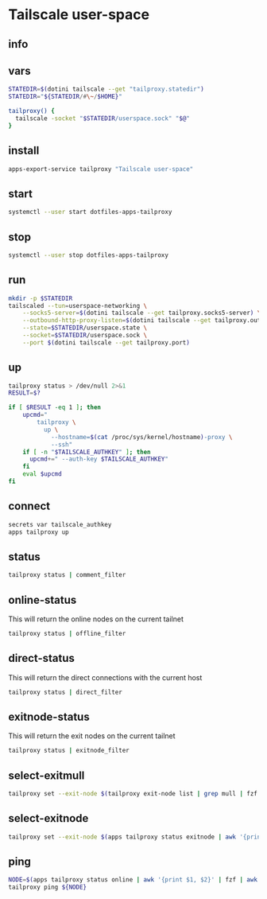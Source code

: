 # Tailscale user-space

## info

## vars
```sh
STATEDIR=$(dotini tailscale --get "tailproxy.statedir")
STATEDIR="${STATEDIR/#\~/$HOME}"

tailproxy() {
  tailscale -socket "$STATEDIR/userspace.sock" "$@"
}
```

## install
```sh
apps-export-service tailproxy "Tailscale user-space"
```

## start
```sh
systemctl --user start dotfiles-apps-tailproxy
```

## stop
```sh
systemctl --user stop dotfiles-apps-tailproxy
```

## run
```sh
mkdir -p $STATEDIR
tailscaled --tun=userspace-networking \
    --socks5-server=$(dotini tailscale --get tailproxy.socks5-server) \
    --outbound-http-proxy-listen=$(dotini tailscale --get tailproxy.outbound-http-proxy-listen) \
    --state=$STATEDIR/userspace.state \
    --socket=$STATEDIR/userspace.sock \
    --port $(dotini tailscale --get tailproxy.port)
```

## up
```sh
tailproxy status > /dev/null 2>&1
RESULT=$?

if [ $RESULT -eq 1 ]; then
    upcmd="
        tailproxy \
          up \
            --hostname=$(cat /proc/sys/kernel/hostname)-proxy \
            --ssh"
    if [ -n "$TAILSCALE_AUTHKEY" ]; then
      upcmd+=" --auth-key $TAILSCALE_AUTHKEY"
    fi
    eval $upcmd
fi
```

## connect
```sh
secrets var tailscale_authkey
apps tailproxy up
```

## status
```sh
tailproxy status | comment_filter
```

## online-status
This will return the online nodes on the current tailnet

```sh
tailproxy status | offline_filter
```

## direct-status
This will return the direct connections with the current host

```sh
tailproxy status | direct_filter
```

## exitnode-status
This will return the exit nodes on the current tailnet

```sh
tailproxy status | exitnode_filter
```

## select-exitmull
```sh
tailproxy set --exit-node $(tailproxy exit-node list | grep mull | fzf | awk '{print $2}')
```

## select-exitnode
```sh
tailproxy set --exit-node $(apps tailproxy status exitnode | awk '{print $2}' | fzf)
```

## ping
```sh
NODE=$(apps tailproxy status online | awk '{print $1, $2}' | fzf | awk '{print  $1}')
tailproxy ping ${NODE}
```

